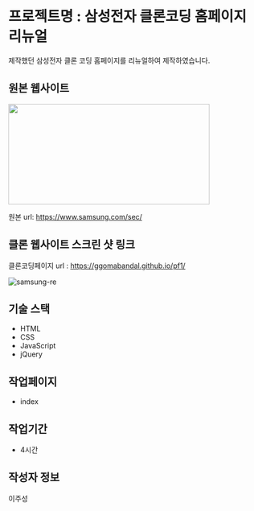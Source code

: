 # 프로젝트명 : 삼성전자 클론코딩 홈페이지 리뉴얼
제작했던 삼성전자 클론 코딩 홈페이지를 리뉴얼하여 제작하였습니다.

## 원본 웹사이트
<img src="https://github.com/Ggomabandal/pf1/assets/142555219/1d905fd4-71ad-4d92-84b1-1b1c36ba5c45.png" width="400" height="200"/>

원본 url: https://www.samsung.com/sec/

## 클론 웹사이트 스크린 샷 링크
클론코딩페이지 url : https://ggomabandal.github.io/pf1/

![samsung-re](https://github.com/Ggomabandal/pf2/assets/142555219/e3553f21-07be-474c-a240-c1e17fc13286)


## 기술 스택
- HTML
- CSS
- JavaScript
- jQuery

## 작업페이지
- index

## 작업기간
- 4시간

## 작성자 정보
이주성
